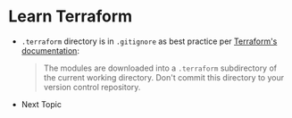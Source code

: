 # Learn Terraform

* `.terraform` directory is in `.gitignore` as best practice per [Terraform's documentation](https://developer.hashicorp.com/terraform/cli/commands/get):
    > The modules are downloaded into a `.terraform` subdirectory of the current working directory. Don't commit this directory to your version control repository.
* Next Topic